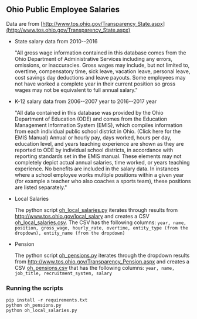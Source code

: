 ## Ohio Public Employee Salaries

Data are from [http://www.tos.ohio.gov/Transparency_State.aspx](http://www.tos.ohio.gov/Transparency_State.aspx) 

* State salary data from 2010--2016
  
  "All gross wage information contained in this database comes from the Ohio Department of Administrative Services including any errors, omissions, or inaccuracies. Gross wages may include, but not limited to, overtime, compensatory time, sick leave, vacation leave, personal leave, cost savings day deductions and leave payouts. Some employees may not have worked a complete year in their current position so gross wages may not be equivalent to full annual salary."

* K-12 salary data from 2006--2007 year to 2016--2017 year
  
  "All data contained in this database was provided by the Ohio Department of Education (ODE) and comes from the Education Management Information System (EMIS), which compiles information from each individual public school district in Ohio. (Click here for the EMIS Manual) Annual or hourly pay, days worked, hours per day, education level, and years teaching experience are shown as they are reported to ODE by individual school districts, in accordance with reporting standards set in the EMIS manual. These elements may not completely depict actual annual salaries, time worked, or years teaching experience. No benefits are included in the salary data. In instances where a school employee works multiple positions within a given year (for example a teacher who also coaches a sports team), these positions are listed separately."

* Local Salaries
  
  The python script [oh_local_salaries.py](oh_local_salaries.py) iterates through results from http://www.tos.ohio.gov/local_salary and creates a CSV [oh_local_salaries.csv](oh_local_salaries.csv). The CSV has the following columns: `year, name, position, gross_wage, hourly_rate, overtime, entity_type (from the dropdown), entity_name (from the dropdown)`

* Pension

  The python script [oh_pensions.py](oh_pensions.py) iterates through the dropdown results from http://www.tos.ohio.gov/Transparency_Pension.aspx and creates a CSV [oh_pensions.csv](oh_pensions.csv) that has the following columns: `year, name, job_title, recruitment_system, salary`

### Running the scripts

```
pip install -r requirements.txt
python oh_pensions.py
python oh_local_salaries.py
```

